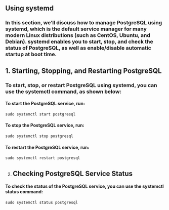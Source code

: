 ## Using systemd

### In this section, we’ll discuss how to manage PostgreSQL using systemd, which is the default service manager for many modern Linux distributions (such as CentOS, Ubuntu, and Debian). systemd enables you to start, stop, and check the status of PostgreSQL, as well as enable/disable automatic startup at boot time.

## 1. Starting, Stopping, and Restarting PostgreSQL

### To start, stop, or restart PostgreSQL using systemd, you can use the systemctl command, as shown below:

#### To start the PostgreSQL service, run:
```
sudo systemctl start postgresql
```
#### To stop the PostgreSQL service, run:
```
sudo systemctl stop postgresql
```
#### To restart the PostgreSQL service, run:
```
sudo systemctl restart postgresql
```


2. ## Checking PostgreSQL Service Status

#### To check the status of the PostgreSQL service, you can use the systemctl status command:
```
sudo systemctl status postgresql
```